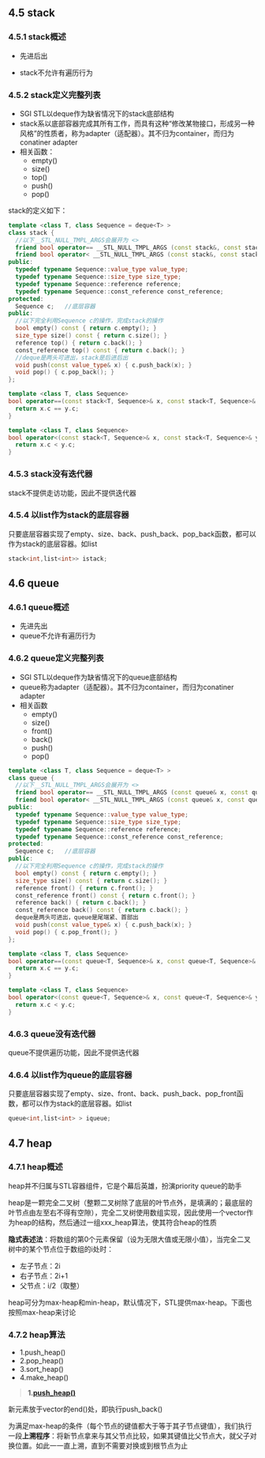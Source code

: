 ## 4.5 stack

### 4.5.1 stack概述

- 先进后出

- stack不允许有遍历行为

### 4.5.2 stack定义完整列表

- SGI STL以deque作为缺省情况下的stack底部结构 
- stack系以底部容器完成其所有工作，而具有这种“修改某物接口，形成另一种风格”的性质者，称为adapter（适配器）。其不归为container，而归为conatiner adapter
- 相关函数：
  - empty()
  - size()
  - top()
  - push()
  - pop()

stack的定义如下：

```c++
template <class T, class Sequence = deque<T> >
class stack {
  //以下__STL_NULL_TMPL_ARGS会展开为 <>
  friend bool operator== __STL_NULL_TMPL_ARGS (const stack&, const stack&);
  friend bool operator< __STL_NULL_TMPL_ARGS (const stack&, const stack&);
public:
  typedef typename Sequence::value_type value_type;
  typedef typename Sequence::size_type size_type;
  typedef typename Sequence::reference reference;
  typedef typename Sequence::const_reference const_reference;
protected:
  Sequence c;   //底层容器
public:
  //以下完全利用Sequence c的操作，完成stack的操作
  bool empty() const { return c.empty(); }
  size_type size() const { return c.size(); }
  reference top() { return c.back(); }
  const_reference top() const { return c.back(); }
  //deque是两头可进出，stack是后进后出
  void push(const value_type& x) { c.push_back(x); }
  void pop() { c.pop_back(); }
};

template <class T, class Sequence>
bool operator==(const stack<T, Sequence>& x, const stack<T, Sequence>& y) {
  return x.c == y.c;
}

template <class T, class Sequence>
bool operator<(const stack<T, Sequence>& x, const stack<T, Sequence>& y) {
  return x.c < y.c;
}
```

### 4.5.3 stack没有迭代器

stack不提供走访功能，因此不提供迭代器

### 4.5.4 以list作为stack的底层容器

只要底层容器实现了empty、size、back、push_back、pop_back函数，都可以作为stack的底层容器。如list

```c++
stack<int,list<int>> istack; 
```

## 4.6 queue

### 4.6.1 queue概述

- 先进先出
- queue不允许有遍历行为

### 4.6.2 queue定义完整列表

- SGI STL以deque作为缺省情况下的queue底部结构
-  queue称为adapter（适配器）。其不归为container，而归为conatiner adapter
- 相关函数
  - empty()
  - size()
  - front()
  - back()
  - push()
  - pop()

```c++
template <class T, class Sequence = deque<T> >
class queue {
  //以下__STL_NULL_TMPL_ARGS会展开为 <>
  friend bool operator== __STL_NULL_TMPL_ARGS (const queue& x, const queue& y);
  friend bool operator< __STL_NULL_TMPL_ARGS (const queue& x, const queue& y);
public:
  typedef typename Sequence::value_type value_type;
  typedef typename Sequence::size_type size_type;
  typedef typename Sequence::reference reference;
  typedef typename Sequence::const_reference const_reference;
protected:
  Sequence c;   //底层容器
public:
  //以下完全利用Sequence c的操作，完成stack的操作
  bool empty() const { return c.empty(); }
  size_type size() const { return c.size(); }
  reference front() { return c.front(); }
  const_reference front() const { return c.front(); }
  reference back() { return c.back(); }
  const_reference back() const { return c.back(); }
  deque是两头可进出，queue是尾端紧、首部出
  void push(const value_type& x) { c.push_back(x); }
  void pop() { c.pop_front(); }
};

template <class T, class Sequence>
bool operator==(const queue<T, Sequence>& x, const queue<T, Sequence>& y) {
  return x.c == y.c;
}

template <class T, class Sequence>
bool operator<(const queue<T, Sequence>& x, const queue<T, Sequence>& y) {
  return x.c < y.c;
}
```

### 4.6.3 queue没有迭代器

queue不提供遍历功能，因此不提供迭代器

### 4.6.4 以list作为queue的底层容器

只要底层容器实现了empty、size、front、back、push_back、pop_front函数，都可以作为stack的底层容器。如list

```c++
queue<int,list<int> > iqueue;
```

## 4.7 heap

### 4.7.1 heap概述

heap并不归属与STL容器组件，它是个幕后英雄，扮演priority queue的助手 

heap是一颗完全二叉树（整颗二叉树除了底层的叶节点外，是填满的；最底层的叶节点由左至右不得有空隙），完全二叉树使用数组实现，因此使用一个vector作为heap的结构，然后通过一组xxx_heap算法，使其符合heap的性质 

**隐式表述法**：将数组的第0个元素保留（设为无限大值或无限小值），当完全二叉树中的某个节点位于数组的i处时：

- 左子节点：2i
- 右子节点：2i+1
- 父节点：i/2（取整）

heap可分为max-heap和min-heap，默认情况下，STL提供max-heap。下面也按照max-heap来讨论

### 4.7.2 heap算法

- 1.push_heap()
- 2.pop_heap()
- 3.sort_heap()
- 4.make_heap()

> **1.[push_heap()](STL/heap-push_heap().md)**

新元素放于vector的end()处，即执行push_back()

为满足max-heap的条件（每个节点的键值都大于等于其子节点键值），我们执行一段**上溯程序**：将新节点拿来与其父节点比较，如果其键值比父节点大，就父子对换位置。如此一一直上溯，直到不需要对换或到根节点为止






